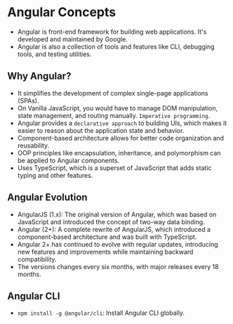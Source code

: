 # Angular Concepts

- Angular is front-end framework for building web applications. It's developed and maintained by Google.
- Angular is also a collection of tools and features like CLI, debugging tools, and testing utilities.

## Why Angular?

- It simplifies the development of complex single-page applications (SPAs).
- On Vanilla JavaScript, you would have to manage DOM manipulation, state management, and routing manually. `Imperative programming`.
- Angular provides a `declarative approach` to building UIs, which makes it easier to reason about the application state and behavior.
- Component-based architecture allows for better code organization and reusability.
- OOP principles like encapsulation, inheritance, and polymorphism can be applied to Angular components.
- Uses TypeScript, which is a superset of JavaScript that adds static typing and other features.

## Angular Evolution

- AngularJS (1.x): The original version of Angular, which was based on JavaScript and introduced the concept of two-way data binding.
- Angular (2+): A complete rewrite of AngularJS, which introduced a component-based architecture and was built with TypeScript.
- Angular 2+ has continued to evolve with regular updates, introducing new features and improvements while maintaining backward compatibility.
- The versions changes every six months, with major releases every 18 months.

## Angular CLI

- `npm install -g @angular/cli`: Install Angular CLI globally.
